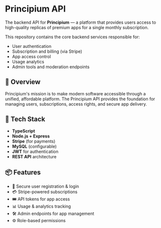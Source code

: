 # Principium API

The backend API for **Principium** — a platform that provides users access to high-quality replicas of premium apps for a single monthly subscription.

This repository contains the core backend services responsible for:
- User authentication
- Subscription and billing (via Stripe)
- App access control
- Usage analytics
- Admin tools and moderation endpoints

## 🚀 Overview

Principium's mission is to make modern software accessible through a unified, affordable platform. The Principium API provides the foundation for managing users, subscriptions, access rights, and secure app delivery.

## 🧰 Tech Stack

- **TypeScript**
- **Node.js + Express**
- **Stripe** (for payments)
- **MySQL** (configurable)
- **JWT** for authentication
- **REST API** architecture

## 📦 Features

- 🔐 Secure user registration & login
- 💳 Stripe-powered subscriptions
- 🎟️ API tokens for app access
- 📊 Usage & analytics tracking
- 🛠️ Admin endpoints for app management
- ⚙️ Role-based permissions
